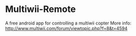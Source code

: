 Multiwii-Remote
===============

A free android app for controlling a multiwii copter
More info: http://www.multiwii.com/forum/viewtopic.php?f=8&t=4594
